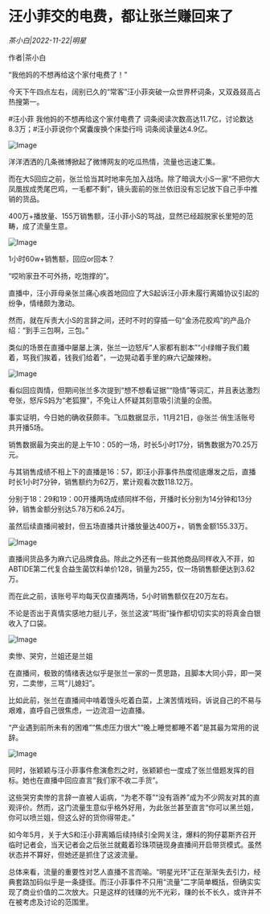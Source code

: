 # 汪小菲交的电费，都让张兰赚回来了

*茶小白|2022-11-22|明星*

作者|茶小白

“我他妈的不想再给这个家付电费了！”

今天下午四点左右，阔别已久的“常客”汪小菲突破一众世界杯词条，又双叒叕高占热搜第一。

#汪小菲 我他妈的不想再给这个家付电费了 词条阅读次数高达11.7亿，讨论数达8.3万；#汪小菲说你个窝囊废换个床垫行吗 词条阅读量达4.9亿。

![Image](https://p3.toutiaoimg.com/img/tos-cn-i-qvj2lq49k0/108ddadc08da48a6aee66f33d2ce006d~tplv-tt-shrink:640:0.image)

洋洋洒洒的几条微博掀起了微博网友的吃瓜热情，流量也迅速汇集。

而在大S回应之前，张兰恰当其时地率先加入战场。除了暗讽大小S一家“不把你大凤凰拔成秃尾巴鸡，一毛都不剩”，镜头面前的张兰依旧没有忘记放下自己手中推销的货品。

400万+播放量、155万销售额，汪小菲小S的骂战，显然已经超脱家长里短的范畴，成了流量生意。

![Image](https://p3.toutiaoimg.com/img/tos-cn-i-qvj2lq49k0/6f3738e6492942e3bd02ade246f2d726~tplv-tt-shrink:640:0.image)

1小时60w+销售额，回应or回本？

“哎哟家丑不可外扬，吃饱撑的”。

直播中，汪小菲母亲张兰痛心疾首地回应了大S起诉汪小菲未履行离婚协议引起的纷争，情绪颇为激动。

然而，就在斥责大小S的言辞之间，还时不时的穿插一句“金汤花胶鸡”的产品介绍：“到手三包啊，三包。”

类似的场景在直播中屡屡上演，张兰一边怒斥“人家都有剧本”“小绿帽子我们戴着，骂我们挨着，钱我们给着”，一边晃动着手里的麻六记酸辣粉。

![Image](https://p3.toutiaoimg.com/img/tos-cn-i-qvj2lq49k0/297923c3f5ef403e9e84c13bff53352f~tplv-tt-shrink:640:0.image)

看似回应舆情，但期间张兰多次提到“想不想看证据”“隐情”等词汇，并且表达激烈夸张，怒斥S妈为“老狐狸”，不免让人怀疑其刻意吸引流量的企图。

事实证明，今日她的确收获颇丰。飞瓜数据显示，11月21日，@张兰·俏生活账号共开播5场。

销售数据最为突出的是上午10：05的一场，时长5小时17分，销售数据为70.25万元。

与其销售成绩不相上下的直播是16：57，即汪小菲事件热度彻底爆发之后，直播时长1小时7分钟，销售额约为62万，累计观看次数118.12万。

分别于18：29和19：00开播两场成绩同样不俗，开播时长分别为14分钟和13分钟，销售金额分别达5.78万和6.24万。

虽然后续直播间被封，但五场直播共计播放量达400万+，销售金额155.33万。

![Image](https://p26.toutiaoimg.com/img/tos-cn-i-qvj2lq49k0/dba32a0675b3424e96d4d956b6744a63~tplv-tt-shrink:640:0.image)

直播间货品多为麻六记品牌食品。除此之外还有一些其他商品同样收入不菲，如ABTIDE第二代复合益生菌饮料单价128，销量为255，仅一场销售额便达到3.62万。

而在此之前，该账号平均每天仅直播两场，5小时销售额仅在20万左右。

不论是否出于真情实感地力挺儿子，张兰这波“骂街”操作都切切实实的将真金白银收入了口袋。

![Image](https://p3.toutiaoimg.com/img/tos-cn-i-qvj2lq49k0/cd4255fed3a84b098f8f09a168037064~tplv-tt-shrink:640:0.image)

卖惨、哭穷，兰姐还是兰姐

在直播间，极致的情绪表达似乎是张兰一家的一贯思路，且脚本大同小异，即一哭穷，二卖惨，三骂“儿媳妇”。

比如此前，张兰在直播间中啃着馒头吃着白菜，上演苦情戏码，诉说自己的不易与艰难，直呼自己很焦虑，一边流泪一边直播。

“产业遇到前所未有的困难”“焦虑压力很大”“晚上睡觉都睡不着”是其最为常用的说辞。

![Image](https://p3.toutiaoimg.com/img/tos-cn-i-qvj2lq49k0/41dd5b986a7a4b6f8c212e6127cc2b64~tplv-tt-shrink:640:0.image)

同时，张颖颖与汪小菲事件愈演愈烈之时，张颖颖也一度成了张兰借题发挥的目标。她也在直播中回应直言“我们家不收二手货”。

这些哭穷卖惨的言辞一直被人诟病，“为老不尊”“没有涵养”成为不少网友对其的直观评价。然而，这门流量生意似乎格外好用，为此张兰甚至直言“你可以黑兰姐，你可以喷兰姐，但这么好的货你得带走。”

如今年5月，关于大S和汪小菲离婚后续持续引全网关注，爆料的狗仔葛斯齐召开临时记者会，当天记者会之后张兰就戴着珍珠项链现身直播间开启带货模式。虽然状态并不算好，但她还是抓住了这波流量。

总体来看，流量的重要性对艺人直播不言而喻。“明星光环”正在渐渐失去引力，经典套路加码似乎是一条捷径。而汪小菲事件不只用“流量”二字简单概括，但确实实现了商业价值的二次放大。只是这样的钱赚的光不光彩，赚的长不长久，或许并不在被考虑及讨论的范围里。

